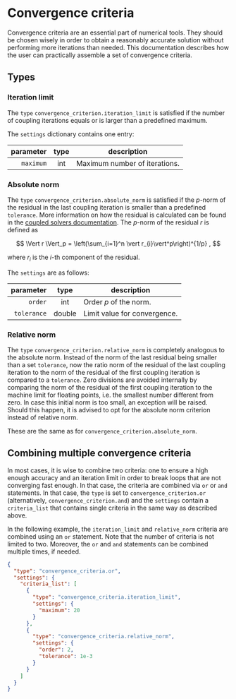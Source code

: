 # Convergence criteria

Convergence criteria are an essential part of numerical tools. They should be chosen wisely in order to obtain a reasonably
accurate solution without performing more iterations than needed. This documentation describes how the user can practically
assemble a set of convergence criteria.

## Types

### Iteration limit

The `type` `convergence_criterion.iteration_limit` is satisfied if the number of coupling iterations equals or is larger than a predefined maximum.

The `settings` dictionary contains one entry:

| parameter | type | description                   |
|----------:|:----:|-------------------------------|
| `maximum` | int  | Maximum number of iterations. |

### Absolute norm

The `type` `convergence_criterion.absolute_norm` is satisfied if the $p$-norm of the residual in the last coupling iteration
is smaller than a predefined `tolerance`. 
More information on how the residual is calculated can be found in the [coupled solvers documentation](../coupled_solvers/coupled_solvers.md).
The $p$-norm of the residual $r$ is defined as

$$
\Vert r \Vert_p = \left(\sum_{i=1}^n \vert r_{i}\vert^p\right)^{1/p} ,
$$

where $r_i$ is the $i$-th component of the residual.

The `settings` are as follows:

|   parameter |  type  | description                  |
|------------:|:------:|------------------------------|
|     `order` |  int   | Order $p$ of the norm.       |
| `tolerance` | double | Limit value for convergence. |

### Relative norm

The `type` `convergence_criterion.relative_norm` is completely analogous to the absolute norm. Instead of the norm of 
the last residual being smaller than a set `tolerance`, now the ratio norm of the residual of the last coupling iteration to the 
norm of the residual of the first coupling iteration is compared to a `tolerance`. Zero divisions are avoided internally by
comparing the norm of the residual of the first coupling iteration to the machine limit for floating points, i.e. the smallest number
different from zero. In case this initial norm is too small, an exception will be raised. Should this happen, it is advised to opt
for the absolute norm criterion instead of relative norm.

These are the same as for `convergence_criterion.absolute_norm`.

## Combining multiple convergence criteria

In most cases, it is wise to combine two criteria: one to ensure a high enough accuracy and an iteration limit in order
to break loops that are not converging fast enough. In that case, the criteria are combined via `or` or `and` statements.
In that case, the `type` is set to `convergence_criterion.or` (alternatively, `convergence_criterion.and`) and the `settings`
contain a `criteria_list` that contains single criteria in the same way as described above. 

In the following example, the `iteration_limit` and `relative_norm` criteria are combined using an `or` statement.
Note that the number of criteria is not limited to two.
Moreover, the `or` and `and` statements can be combined multiple times, if needed.

```json
{
  "type": "convergence_criteria.or",
  "settings": {
    "criteria_list": [
      {
        "type": "convergence_criteria.iteration_limit",
        "settings": {
          "maximum": 20
        }
      },
      {
        "type": "convergence_criteria.relative_norm",
        "settings": {
          "order": 2,
          "tolerance": 1e-3
        }
      }
    ]
  }
}
```